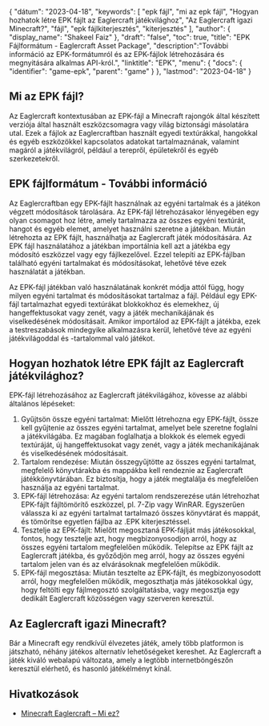 {
"dátum": "2023-04-18",
  "keywords": [
"epk fájl",
"mi az epk fájl",
"Hogyan hozhatok létre EPK fájlt az Eaglercraft játékvilághoz",
"Az Eaglercraft igazi Minecraft?",
"fájl",
"epk fájlkiterjesztés",
"kiterjesztés"
],
  "author": {
"display_name": "Shakeel Faiz"
},
"draft": "false",
"toc": true,
"title": "EPK Fájlformátum - Eaglercraft Asset Package",
  "description":"További információ az EPK-formátumról és az EPK-fájlok létrehozására és megnyitására alkalmas API-król.",
  "linktitle": "EPK",
  "menu": {
    "docs": {
      "identifier": "game-epk",
      "parent": "game"
}
},
"lastmod": "2023-04-18"
}

## Mi az EPK fájl?

Az Eaglercraft kontextusában az EPK-fájl a Minecraft rajongók által készített verziója által használt eszközcsomagra vagy világ biztonsági másolatára utal. Ezek a fájlok az Eaglercraftban használt egyedi textúrákkal, hangokkal és egyéb eszközökkel kapcsolatos adatokat tartalmaznának, valamint magáról a játékvilágról, például a terepről, épületekről és egyéb szerkezetekről.

## EPK fájlformátum - További információ

Az Eaglercraftban egy EPK-fájlt használnak az egyéni tartalmak és a játékon végzett módosítások tárolására. Az EPK-fájl létrehozásakor lényegében egy olyan csomagot hoz létre, amely tartalmazza az összes egyéni textúrát, hangot és egyéb elemet, amelyet használni szeretne a játékban. Miután létrehozta az EPK fájlt, használhatja az Eaglercraft játék módosítására. Az EPK fájl használatához a játékban importálnia kell azt a játékba egy módosító eszközzel vagy egy fájlkezelővel. Ezzel telepíti az EPK-fájlban található egyéni tartalmakat és módosításokat, lehetővé téve ezek használatát a játékban.

Az EPK-fájl játékban való használatának konkrét módja attól függ, hogy milyen egyéni tartalmat és módosításokat tartalmaz a fájl. Például egy EPK-fájl tartalmazhat egyedi textúrákat blokkokhoz és elemekhez, új hangeffektusokat vagy zenét, vagy a játék mechanikájának és viselkedésének módosításait. Amikor importálod az EPK-fájlt a játékba, ezek a testreszabások mindegyike alkalmazásra kerül, lehetővé téve az egyéni játékvilágoddal és -tartalommal való játékot.

## Hogyan hozhatok létre EPK fájlt az Eaglercraft játékvilághoz?

EPK-fájl létrehozásához az Eaglercraft játékvilágához, kövesse az alábbi általános lépéseket:

1. Gyűjtsön össze egyéni tartalmat: Mielőtt létrehozna egy EPK-fájlt, össze kell gyűjtenie az összes egyéni tartalmat, amelyet bele szeretne foglalni a játékvilágába. Ez magában foglalhatja a blokkok és elemek egyedi textúráját, új hangeffektusokat vagy zenét, vagy a játék mechanikájának és viselkedésének módosításait.
2. Tartalom rendezése: Miután összegyűjtötte az összes egyéni tartalmat, megfelelő könyvtárakba és mappákba kell rendeznie az Eaglercraft játékkönyvtárában. Ez biztosítja, hogy a játék megtalálja és megfelelően használja az egyéni tartalmat.
3. EPK-fájl létrehozása: Az egyéni tartalom rendszerezése után létrehozhat EPK-fájlt fájltömörítő eszközzel, pl. 7-Zip vagy WinRAR. Egyszerűen válassza ki az egyéni tartalmat tartalmazó összes könyvtárat és mappát, és tömörítse egyetlen fájlba az .EPK kiterjesztéssel.
4. Tesztelje az EPK-fájlt: Mielőtt megosztaná EPK-fájlját más játékosokkal, fontos, hogy tesztelje azt, hogy megbizonyosodjon arról, hogy az összes egyéni tartalom megfelelően működik. Telepítse az EPK fájlt az Eaglercraft játékba, és győződjön meg arról, hogy az összes egyéni tartalom jelen van és az elvárásoknak megfelelően működik.
5. EPK-fájl megosztása: Miután tesztelte az EPK-fájlt, és megbizonyosodott arról, hogy megfelelően működik, megoszthatja más játékosokkal úgy, hogy feltölti egy fájlmegosztó szolgáltatásba, vagy megosztja egy dedikált Eaglercraft közösségen vagy szerveren keresztül.

## Az Eaglercraft igazi Minecraft?

Bár a Minecraft egy rendkívül élvezetes játék, amely több platformon is játszható, néhány játékos alternatív lehetőségeket kereshet. Az Eaglercraft a játék kiváló webalapú változata, amely a legtöbb internetböngészőn keresztül elérhető, és hasonló játékélményt kínál.

## Hivatkozások
* [Minecraft Eaglercraft – Mi ez?](https://apexminecrafthosting.com/eaglercraft-minecraft/)

